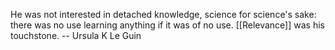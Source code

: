 
He was not interested in detached knowledge, science for science's sake: there was no use learning anything if it was of no use. [[Relevance]] was his touchstone. -- Ursula K Le Guin 